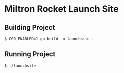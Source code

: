 # Miltron Rocket Launch Site

## Building Project

```console
$ CGO_ENABLED=1 go build -o launchsite .
```

## Running Project

```console
$ ./launchsite
```
